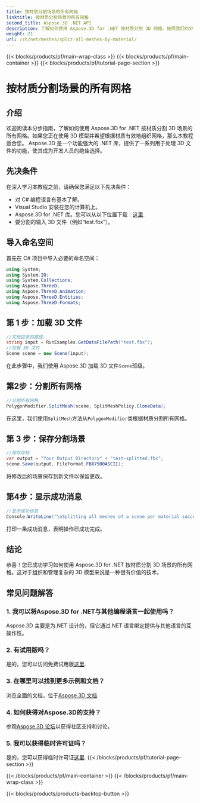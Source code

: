 ```yaml
---
title: 按材质分割场景的所有网格
linktitle: 按材质分割场景的所有网格
second_title: Aspose.3D .NET API
description: 了解如何使用 Aspose.3D for .NET 按材质分割 3D 网格。按照我们的分步指南高效组织和管理 3D 模型。
weight: 21
url: /zh/net/meshes/split-all-meshes-by-material/
---
```


{{< blocks/products/pf/main-wrap-class >}}
{{< blocks/products/pf/main-container >}}
{{< blocks/products/pf/tutorial-page-section >}}

# 按材质分割场景的所有网格

## 介绍
欢迎阅读本分步指南，了解如何使用 Aspose.3D for .NET 按材质分割 3D 场景的所有网格。如果您正在使用 3D 模型并希望根据材质有效地组织网格，那么本教程适合您。 Aspose.3D 是一个功能强大的 .NET 库，提供了一系列用于处理 3D 文件的功能，使其成为开发人员的绝佳选择。
## 先决条件
在深入学习本教程之前，请确保您满足以下先决条件：
- 对 C# 编程语言有基本了解。
- Visual Studio 安装在您的计算机上。
-  Aspose.3D for .NET 库。您可以从以下位置下载：[这里](https://releases.aspose.com/3d/net/).
- 要分割的输入 3D 文件（例如“test.fbx”）。
## 导入命名空间
首先在 C# 项目中导入必要的命名空间：
```csharp
using System;
using System.IO;
using System.Collections;
using Aspose.ThreeD;
using Aspose.ThreeD.Animation;
using Aspose.ThreeD.Entities;
using Aspose.ThreeD.Formats;
```
## 第 1 步：加载 3D 文件
```csharp
//文档目录的路径。
string input = RunExamples.GetDataFilePath("test.fbx");
//加载 3D 文件
Scene scene = new Scene(input);
```
在此步骤中，我们使用 Aspose.3D 加载 3D 文件`Scene`班级。
## 第2步：分割所有网格
```csharp
//分割所有网格
PolygonModifier.SplitMesh(scene, SplitMeshPolicy.CloneData);
```
在这里，我们使用`SplitMesh`方法从`PolygonModifier`类根据材质分割所有网格。
## 第 3 步：保存分割场景
```csharp
//保存存档
var output = "Your Output Directory" + "test-splitted.fbx";
scene.Save(output, FileFormat.FBX7500ASCII);
```
将修改后的场景保存到新文件以保留更改。
## 第4步：显示成功消息
```csharp
//显示成功信息
Console.WriteLine("\nSplitting all meshes of a scene per material successfully.\nFile saved at " + output);
```
打印一条成功消息，表明操作已成功完成。
## 结论
恭喜！您已成功学习如何使用 Aspose.3D for .NET 按材质分割 3D 场景的所有网格。这对于组织和管理复杂的 3D 模型来说是一种很有价值的技术。
## 常见问题解答
### 1. 我可以将Aspose.3D for .NET与其他编程语言一起使用吗？
Aspose.3D 主要是为.NET 设计的，但它通过.NET 语言绑定提供与其他语言的互操作性。
### 2. 有试用版吗？
是的，您可以访问免费试用版[这里](https://releases.aspose.com/).
### 3. 在哪里可以找到更多示例和文档？
浏览全面的文档，位于[Aspose.3D 文档](https://reference.aspose.com/3d/net/).
### 4. 如何获得对Aspose.3D的支持？
参观[Aspose.3D 论坛](https://forum.aspose.com/c/3d/18)以获得社区支持和讨论。
### 5. 我可以获得临时许可证吗？
是的，您可以获得临时许可证[这里](https://purchase.aspose.com/temporary-license/).
{{< /blocks/products/pf/tutorial-page-section >}}

{{< /blocks/products/pf/main-container >}}
{{< /blocks/products/pf/main-wrap-class >}}

{{< blocks/products/products-backtop-button >}}

